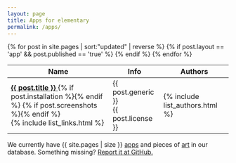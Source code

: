 ```yaml
---
layout: page
title: Apps for elementary
permalink: /apps/
---
```


<table class="overview tablesorter">
  <thead>
    <tr>
      <th>Name</th>
      <th>Info</th>
      <th>Authors</th>
    </tr>
  </thead>
  <tbody>
    {% for post in site.pages | sort:"updated" | reverse %}
      {% if post.layout == 'app' && post.published == 'true' %}
        <tr id="{{ post.url }}">
          <td>
            <a href="{{ site.baseurl }}{{ post.url }}" style="font-weight:bold">
              {{ post.title }}
            </a>
            {% if post.installation %}<span class="octicon octicon-package" title="Package available"></span>{% endif %}
            {% if post.screenshots %}<span class="octicon octicon-device-desktop" title="Screenshot available"></span>{% endif %}
            <br/>
            {% include list_links.html %}
          </td>
          <td>
            {{ post.generic }}<br/>
            {{ post.license }}
          </td>
          <td>
            {% include list_authors.html %}
          </td>
        </tr>
      {% endif %}
    {% endfor %}
  </tbody>
</table>

<p>
  We currently have {{ site.pages | size }} <a href="{{ site.baseurl }}/apps/">apps</a> and pieces of <a href="{{ site.baseurl }}/art/">art</a> in our database. Something missing? <a href="https://github.com/quassy/elementary-apps/issues/new">Report it at GitHub.</a>
</p>